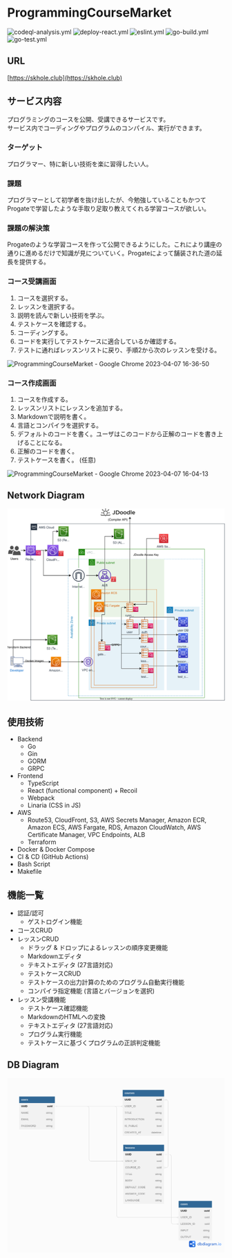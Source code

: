 # ProgrammingCourseMarket

![codeql-analysis.yml](https://github.com/Asuha-a/ProgrammingCourseMarket/actions/workflows/codeql-analysis.yml/badge.svg)
![deploy-react.yml](https://github.com/Asuha-a/ProgrammingCourseMarket/actions/workflows/deploy-react.yml/badge.svg)
![eslint.yml](https://github.com/Asuha-a/ProgrammingCourseMarket/actions/workflows/eslint.yml/badge.svg)
![go-build.yml](https://github.com/Asuha-a/ProgrammingCourseMarket/actions/workflows/go-build.yml/badge.svg)
![go-test.yml](https://github.com/Asuha-a/ProgrammingCourseMarket/actions/workflows/go-test.yml/badge.svg)

## URL
[https://skhole.club](https://skhole.club)  

## サービス内容
プログラミングのコースを公開、受講できるサービスです。  
サービス内でコーディングやプログラムのコンパイル、実行ができます。

### ターゲット
プログラマー、特に新しい技術を楽に習得したい人。

### 課題

プログラマーとして初学者を抜け出したが、今勉強していることもかつてProgateで学習したような手取り足取り教えてくれる学習コースが欲しい。

### 課題の解決策

Progateのような学習コースを作って公開できるようにした。これにより講座の通りに進めるだけで知識が見についていく。Progateによって舗装された道の延長を提供する。

### コース受講画面

1. コースを選択する。
2. レッスンを選択する。
3. 説明を読んで新しい技術を学ぶ。
4. テストケースを確認する。
5. コーディングする。
6. コードを実行してテストケースに適合しているか確認する。
7. テストに通ればレッスンリストに戻り、手順2から次のレッスンを受ける。

![ProgrammingCourseMarket - Google Chrome 2023-04-07 16-36-50](https://user-images.githubusercontent.com/30449505/230566565-366cc75b-35f2-4325-b25c-fb77b5a6e766.gif)

### コース作成画面

1. コースを作成する。
2. レッスンリストにレッスンを追加する。
3. Markdownで説明を書く。
4. 言語とコンパイラを選択する。
5. デフォルトのコードを書く。ユーザはこのコードから正解のコードを書き上げることになる。
6. 正解のコードを書く。
7. テストケースを書く。 (任意)

![ProgrammingCourseMarket - Google Chrome 2023-04-07 16-04-13](https://user-images.githubusercontent.com/30449505/230563637-ae9a252b-f4b3-4a55-a44b-9a77b50f734b.gif)

## Network Diagram
![network diagram](./docs/skhole.drawio.svg)

## 使用技術
* Backend
  * Go
  * Gin
  * GORM
  * GRPC
* Frontend
  * TypeScript
  * React (functional component) + Recoil
  * Webpack
  * Linaria (CSS in JS)
* AWS
  * Route53, CloudFront, S3, AWS Secrets Manager, Amazon ECR, Amazon ECS, AWS Fargate, RDS, Amazon CloudWatch, AWS Certificate Manager, VPC Endpoints, ALB
  * Terraform
* Docker & Docker Compose
* CI & CD (GitHub Actions)
* Bash Script
* Makefile

## 機能一覧
* 認証/認可
  * ゲストログイン機能
* コースCRUD
* レッスンCRUD
  * ドラッグ & ドロップによるレッスンの順序変更機能
  * Markdownエディタ
  * テキストエディタ (27言語対応)
  * テストケースCRUD
  * テストケースの出力計算のためのプログラム自動実行機能
  * コンパイラ指定機能 (言語とバージョンを選択)
* レッスン受講機能
  * テストケース確認機能
  * MarkdownのHTMLへの変換
  * テキストエディタ (27言語対応)
  * プログラム実行機能
  * テストケースに基づくプログラムの正誤判定機能

## DB Diagram

![dbdiagram](./docs/dbdiagram.png)  
